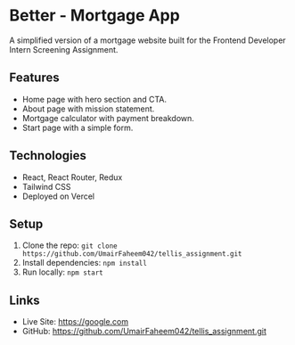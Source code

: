 # Better - Mortgage App 

A simplified version of a mortgage website built for the Frontend Developer Intern Screening Assignment.

## Features
- Home page with hero section and CTA.
- About page with mission statement.
- Mortgage calculator with payment breakdown.
- Start page with a simple form.

## Technologies
- React, React Router, Redux
- Tailwind CSS
- Deployed on Vercel

## Setup
1. Clone the repo: `git clone https://github.com/UmairFaheem042/tellis_assignment.git`
2. Install dependencies: `npm install`
3. Run locally: `npm start`

## Links
- Live Site: https://google.com
- GitHub: https://github.com/UmairFaheem042/tellis_assignment.git